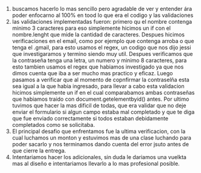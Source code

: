 1. buscamos hacerlo lo mas sencillo pero agradable de ver y entender ára poder enfocarno al 100% en tood lo que era el codigo y las validaciones
2. las validaciones implementadas fueron: primero qu el nombre contenga minimo 3 caracteres para eso simplemente hicimos un if con el nombre.lenght que mide la cantidad de caracteres. Despues hicimos verificaciones en el email, como por ejemplo que contenga arroba o que tenga el .gmail, para esto usamos el regex, un codigo que nos dijo jessi que investigaramos y termino siendo muy util. Despues verificamos que la contraseña tenga una letra, un numero y minimo 8 caracteres, para esto tambien usamos el regex que habiamos investigado ya que nos dimos cuenta que iba a ser mucho mas practico y eficaz. Luego pasamos a verificar que al momento de copnfirmar la contraselña esta sea igual a la que habia ingresado, para llevar a cabo esta validacion hicimos simplemente un if en el cual comparabamos ambas contraseñas que habiamos traido con document.getelementbyid() antes. Por ultimo tuvimos que hacer la mas dificil de todas, que era validar que no deje enviar el formulario si algun campo estaba mal completado y que te diga que fue enviado correctamente si todos estaban debidamente completados como se solicitaba.
3. El principal desafio que enfrentamos fue la ultima verificacion, con la cual luchamos un monton y estuvimos mas de una clase luchando para poder sacarlo y nos terminamos dando cuenta del error jsuto antes de que cierre la entrega.
4. Intentariamos hacer los adicionales, sin duda le dariamos una vuelkta mas al diseño e intentariamos llevarlo a lo mas profesional posible.
